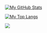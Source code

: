 [![My GitHub Stats](https://github-readme-stats.vercel.app/api?username=ExtReMLapin&show_icons=true&theme=dracula&count_private=true&show_icons=true&hide_border=true)](https://github.com/ExtReMLapin)


[![My Top Langs](https://github-readme-stats.vercel.app/api/top-langs/?username=ExtReMLapin&theme=dracula&layout=compact&hide=AutoHotkey&hide_title=true)](https://github.com/ExtReMLapin)


![](https://komarev.com/ghpvc/?username=ExtReMLapin)
